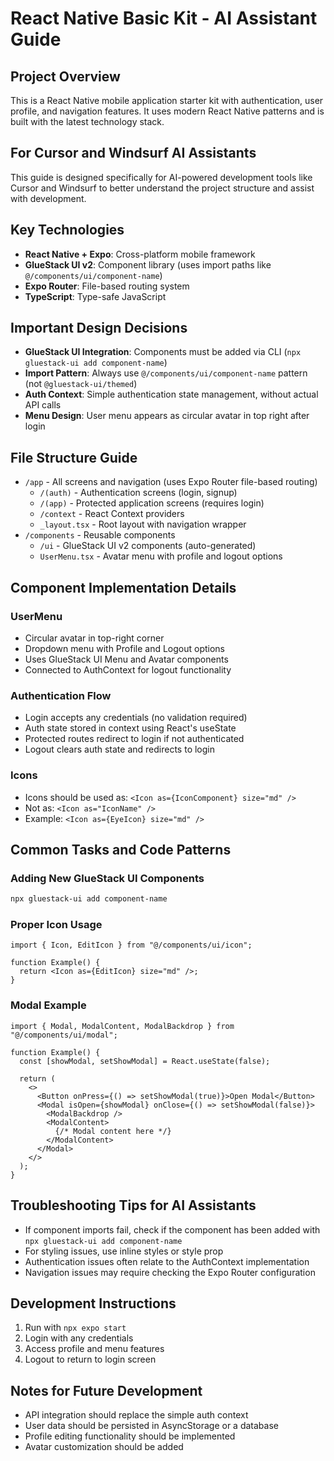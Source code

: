 # React Native Basic Kit - AI Assistant Guide

## Project Overview
This is a React Native mobile application starter kit with authentication, user profile, and navigation features. It uses modern React Native patterns and is built with the latest technology stack.

## For Cursor and Windsurf AI Assistants
This guide is designed specifically for AI-powered development tools like Cursor and Windsurf to better understand the project structure and assist with development.

## Key Technologies
- **React Native + Expo**: Cross-platform mobile framework
- **GlueStack UI v2**: Component library (uses import paths like `@/components/ui/component-name`)
- **Expo Router**: File-based routing system
- **TypeScript**: Type-safe JavaScript

## Important Design Decisions
- **GlueStack UI Integration**: Components must be added via CLI (`npx gluestack-ui add component-name`) 
- **Import Pattern**: Always use `@/components/ui/component-name` pattern (not `@gluestack-ui/themed`)
- **Auth Context**: Simple authentication state management, without actual API calls
- **Menu Design**: User menu appears as circular avatar in top right after login

## File Structure Guide
- `/app` - All screens and navigation (uses Expo Router file-based routing)
  - `/(auth)` - Authentication screens (login, signup)
  - `/(app)` - Protected application screens (requires login)
  - `/context` - React Context providers
  - `_layout.tsx` - Root layout with navigation wrapper
- `/components` - Reusable components
  - `/ui` - GlueStack UI v2 components (auto-generated)
  - `UserMenu.tsx` - Avatar menu with profile and logout options

## Component Implementation Details

### UserMenu
- Circular avatar in top-right corner
- Dropdown menu with Profile and Logout options
- Uses GlueStack UI Menu and Avatar components
- Connected to AuthContext for logout functionality

### Authentication Flow
- Login accepts any credentials (no validation required)
- Auth state stored in context using React's useState
- Protected routes redirect to login if not authenticated
- Logout clears auth state and redirects to login

### Icons
- Icons should be used as: `<Icon as={IconComponent} size="md" />`
- Not as: `<Icon as="IconName" />`
- Example: `<Icon as={EyeIcon} size="md" />`

## Common Tasks and Code Patterns

### Adding New GlueStack UI Components
```bash
npx gluestack-ui add component-name
```

### Proper Icon Usage
```tsx
import { Icon, EditIcon } from "@/components/ui/icon";

function Example() {
  return <Icon as={EditIcon} size="md" />;
}
```

### Modal Example
```tsx
import { Modal, ModalContent, ModalBackdrop } from "@/components/ui/modal";

function Example() {
  const [showModal, setShowModal] = React.useState(false);
  
  return (
    <>
      <Button onPress={() => setShowModal(true)}>Open Modal</Button>
      <Modal isOpen={showModal} onClose={() => setShowModal(false)}>
        <ModalBackdrop />
        <ModalContent>
          {/* Modal content here */}
        </ModalContent>
      </Modal>
    </>
  );
}
```

## Troubleshooting Tips for AI Assistants
- If component imports fail, check if the component has been added with `npx gluestack-ui add component-name`
- For styling issues, use inline styles or style prop
- Authentication issues often relate to the AuthContext implementation
- Navigation issues may require checking the Expo Router configuration

## Development Instructions
1. Run with `npx expo start`
2. Login with any credentials
3. Access profile and menu features
4. Logout to return to login screen

## Notes for Future Development
- API integration should replace the simple auth context
- User data should be persisted in AsyncStorage or a database
- Profile editing functionality should be implemented
- Avatar customization should be added 